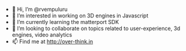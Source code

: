 - 👋 Hi, I’m @rvempuluru
- 👀 I’m interested in working on 3D engines in Javascript
- 🌱 I’m currently learning the matterport SDK
- 💞️ I’m looking to collaborate on topics related to user-experience, 3d engines, video analytics
- 📫 Find me at http://over-think.in

<!---
rvempuluru/rvempuluru is a ✨ special ✨ repository because its `README.md` (this file) appears on your GitHub profile.
You can click the Preview link to take a look at your changes.
--->
